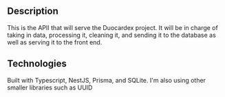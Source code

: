 ## Description

This is the APII that will serve the Duocardex project. It will be in charge of taking in data, processing it, cleaning it, and sending it to the database as well as serving it to the front end. 

## Technologies

Built with Typescript, NestJS, Prisma, and SQLite. I'm also using other smaller libraries such as UUID
